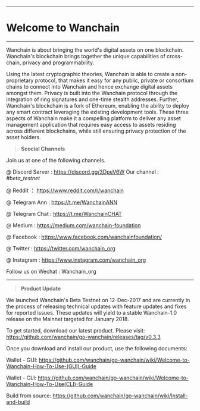 
---
# Welcome to Wanchain

---
Wanchain is about bringing the world's digital assets on one blockchain. Wanchain's blockchain brings together the unique capabilities of cross-chain, privacy and programmability.

Using the latest cryptographic theories, Wanchain is able to create a non-proprietary protocol, that makes it easy for any public, private or consortium chains to connect into Wanchain and hence exchange digital assets amongst them. Privacy is built into the Wanchain protocol through the integration of ring signatures and one-time stealth addresses. Further, Wanchain's blockchain is a fork of Ethereum, enabling the ability to deploy any smart contract leveraging the existing development tools. These three aspects of Wanchain make it a compelling platform to deliver any asset management application that requires easy access to assets residing across different blockchains, while still ensuring privacy protection of the asset holders.


>**Scocial Channels**
 
 Join us at one of the following channels. 

@ Discord Server : https://discord.gg/3DpeV6W   Our channel : *#beta_testnet*

@ Reddit ： https://www.reddit.com/r/wanchain

@ Telegram Ann : https://t.me/WanchainANN

@ Telegram Chat : https://t.me/WanchainCHAT

@ Medium : https://medium.com/wanchain-foundation

@ Facebook : https://www.facebook.com/wanchainfoundation/

@ Twitter : https://twitter.com/wanchain_org

@ Instagram : https://www.instagram.com/wanchain_org

Follow us on Wechat : Wanchain_org


----------

>**Product Update**

We launched Wanchain's Beta Testnet on 12-Dec-2017 and are currently in the process of releasing technical updates with feature updates and fixes for reported issues. These updates will yield to a stable Wanchain-1.0 release on the Mainnet targeted for January 2018.

To get started, download our latest product. Please visit: 
https://github.com/wanchain/go-wanchain/releases/tag/v0.3.3

Once you download and install our product, use the following documents:

Wallet - GUI:
https://github.com/wanchain/go-wanchain/wiki/Welcome-to-Wanchain-How-To-Use-(GUI)-Guide

Wallet - CLI:
https://github.com/wanchain/go-wanchain/wiki/Welcome-to-Wanchain-How-To-Use(CLI)-Guide

Build from source: 
https://github.com/wanchain/go-wanchain/wiki/Install-and-build




